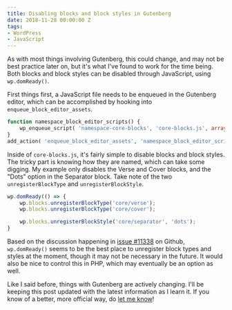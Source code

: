 ```yaml
---
title: Disabling blocks and block styles in Gutenberg
date: 2018-11-28 00:00:00 Z
tags:
- WordPress
- JavaScript
---
```


As with most things involving Gutenberg, this could change, and may not be best practice later on, but it's what I've found to work for the time being. Both blocks and block styles can be disabled through JavaScript, using `wp.domReady()`.

First things first, a JavaScript file needs to be enqueued in the Gutenberg editor, which can be accomplished by hooking into `enqueue_block_editor_assets`.

```php
function namespace_block_editor_scripts() {
    wp_enqueue_script( 'namespace-core-blocks', 'core-blocks.js', array( 'wp-blocks' ), '', true );
}
add_action( 'enqueue_block_editor_assets', 'namespace_block_editor_scripts' );
```

Inside of `core-blocks.js`, it's fairly simple to disable blocks and block styles. The tricky part is knowing how they are named, which can take some digging. My example only disables the Verse and Cover blocks, and the "Dots" option in the Separator block. Take note of the two `unregisterBlockType` and `unregisterBlockStyle`.

```js
wp.domReady(() => {
    wp.blocks.unregisterBlockType('core/verse');
    wp.blocks.unregisterBlockType('core/cover');

    wp.blocks.unregisterBlockStyle('core/separator', 'dots');
}
```

Based on the discussion happening in [issue #11338](https://github.com/WordPress/gutenberg/issues/11338) on Github, `wp.domReady()` seems to be the best place to unregister block types and styles at the moment, though it may not be necessary in the future. It would also be nice to control this in PHP, which may eventually be an option as well.

Like I said before, things with Gutenberg are actively changing. I'll be keeping this post updated with the latest information as I learn it. If you know of a better, more official way, do [let me know](https://samhermes.typeform.com/to/d4C4FT)!